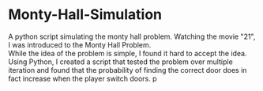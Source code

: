 # Monty-Hall-Simulation
A python script simulating the monty hall problem. Watching the movie "21", I was introduced to the Monty Hall Problem.  
While the idea of the problem is simple, I found it hard to accept the idea. Using Python, I created a script that tested
the problem over multiple iteration and found that the probability of finding the correct door does in fact increase when the player switch doors. 
p
